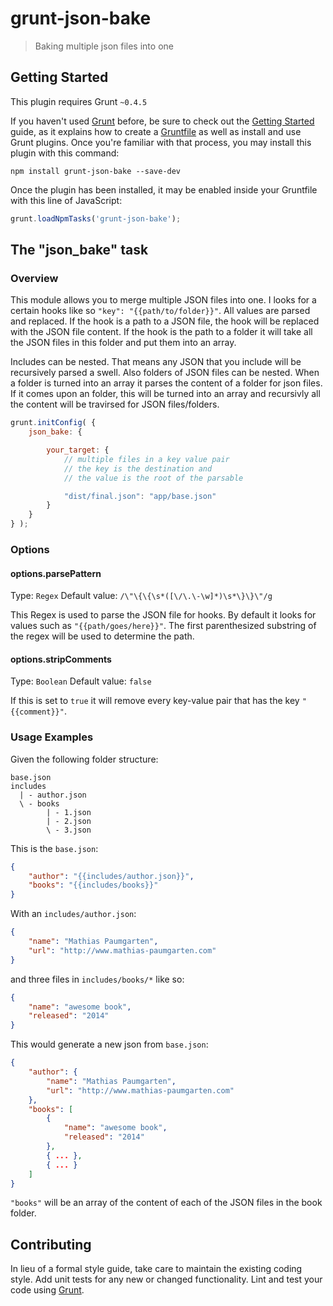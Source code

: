 # grunt-json-bake

> Baking multiple json files into one

## Getting Started
This plugin requires Grunt `~0.4.5`

If you haven't used [Grunt](http://gruntjs.com/) before, be sure to check out the [Getting Started](http://gruntjs.com/getting-started) guide, as it explains how to create a [Gruntfile](http://gruntjs.com/sample-gruntfile) as well as install and use Grunt plugins. Once you're familiar with that process, you may install this plugin with this command:

```shell
npm install grunt-json-bake --save-dev
```

Once the plugin has been installed, it may be enabled inside your Gruntfile with this line of JavaScript:

```js
grunt.loadNpmTasks('grunt-json-bake');
```

## The "json_bake" task

### Overview
This module allows you to merge multiple JSON files into one. I looks for a certain hooks like so `"key": "{{path/to/folder}}"`.
All values are parsed and replaced. If the hook is a path to a JSON file, the hook will be replaced with the JSON file content.
If the hook is the path to a folder it will take all the JSON files in this folder and put them into an array.

Includes can be nested. That means any JSON that you include will be recursively parsed a swell. Also folders of JSON files can be nested. When
a folder is turned into an array it parses the content of a folder for json files. If it comes upon an folder, this will be turned into an array
and recursivly all the content will be travirsed for JSON files/folders.

```js
grunt.initConfig( {
    json_bake: {

        your_target: {
            // multiple files in a key value pair
            // the key is the destination and
            // the value is the root of the parsable

            "dist/final.json": "app/base.json"
        }
    }
} );
```

### Options

#### options.parsePattern
Type: `Regex`
Default value: `/\"\{\{\s*([\/\.\-\w]*)\s*\}\}\"/g`

This Regex is used to parse the JSON file for hooks. By default it looks for values such as `"{{path/goes/here}}"`. The first parenthesized substring of the regex will
be used to determine the path.

#### options.stripComments
Type: `Boolean`
Default value: `false`

If this is set to `true` it will remove every key-value pair that has the key `"{{comment}}"`.

### Usage Examples

Given the following folder structure:

```
base.json
includes
  | - author.json
  \ - books
        | - 1.json
        | - 2.json
        \ - 3.json
```

This is the `base.json`:
```json
{
    "author": "{{includes/author.json}}",
    "books": "{{includes/books}}"
}
```

With an `includes/author.json`:

```json
{
    "name": "Mathias Paumgarten",
    "url": "http://www.mathias-paumgarten.com"
}
```

and three files in `includes/books/*` like so:

```json
{
    "name": "awesome book",
    "released": "2014"
}
```

This would generate a new json from `base.json`:

```json
{
    "author": {
        "name": "Mathias Paumgarten",
        "url": "http://www.mathias-paumgarten.com"
    },
    "books": [
        {
            "name": "awesome book",
            "released": "2014"
        },
        { ... },
        { ... }
    ]
}
```

`"books"` will be an array of the content of each of the JSON files in the book folder.

## Contributing
In lieu of a formal style guide, take care to maintain the existing coding style. Add unit tests for any new or changed functionality. Lint and test your code using [Grunt](http://gruntjs.com/).
